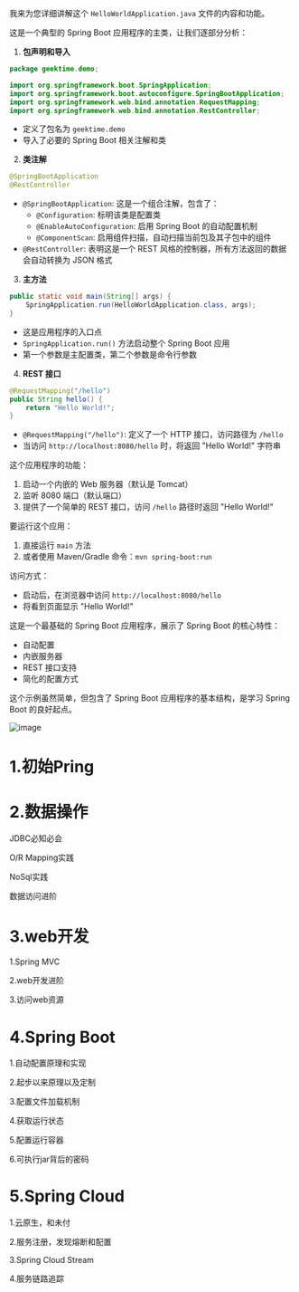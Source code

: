 我来为您详细讲解这个 `HelloWorldApplication.java` 文件的内容和功能。

这是一个典型的 Spring Boot 应用程序的主类，让我们逐部分分析：

1. **包声明和导入**
```java
package geektime.demo;

import org.springframework.boot.SpringApplication;
import org.springframework.boot.autoconfigure.SpringBootApplication;
import org.springframework.web.bind.annotation.RequestMapping;
import org.springframework.web.bind.annotation.RestController;
```
- 定义了包名为 `geektime.demo`
- 导入了必要的 Spring Boot 相关注解和类

2. **类注解**
```java
@SpringBootApplication
@RestController
```
- `@SpringBootApplication`: 这是一个组合注解，包含了：
  - `@Configuration`: 标明该类是配置类
  - `@EnableAutoConfiguration`: 启用 Spring Boot 的自动配置机制
  - `@ComponentScan`: 启用组件扫描，自动扫描当前包及其子包中的组件
- `@RestController`: 表明这是一个 REST 风格的控制器，所有方法返回的数据会自动转换为 JSON 格式

3. **主方法**
```java
public static void main(String[] args) {
    SpringApplication.run(HelloWorldApplication.class, args);
}
```
- 这是应用程序的入口点
- `SpringApplication.run()` 方法启动整个 Spring Boot 应用
- 第一个参数是主配置类，第二个参数是命令行参数

4. **REST 接口**
```java
@RequestMapping("/hello")
public String hello() {
    return "Hello World!";
}
```
- `@RequestMapping("/hello")`: 定义了一个 HTTP 接口，访问路径为 `/hello`
- 当访问 `http://localhost:8080/hello` 时，将返回 "Hello World!" 字符串

这个应用程序的功能：
1. 启动一个内嵌的 Web 服务器（默认是 Tomcat）
2. 监听 8080 端口（默认端口）
3. 提供了一个简单的 REST 接口，访问 `/hello` 路径时返回 "Hello World!"

要运行这个应用：
1. 直接运行 `main` 方法
2. 或者使用 Maven/Gradle 命令：`mvn spring-boot:run`

访问方式：
- 启动后，在浏览器中访问 `http://localhost:8080/hello`
- 将看到页面显示 "Hello World!"

这是一个最基础的 Spring Boot 应用程序，展示了 Spring Boot 的核心特性：
- 自动配置
- 内嵌服务器
- REST 接口支持
- 简化的配置方式

这个示例虽然简单，但包含了 Spring Boot 应用程序的基本结构，是学习 Spring Boot 的良好起点。


![image](https://github.com/user-attachments/assets/c3d47bbc-a58a-4643-b169-00623aae63b4)

# 1.初始Pring

# 2.数据操作

JDBC必知必会

O/R Mapping实践

NoSql实践

数据访问进阶

# 3.web开发

1.Spring MVC

2.web开发进阶

3.访问web资源

# 4.Spring Boot

1.自动配置原理和实现

2.起步以来原理以及定制

3.配置文件加载机制

4.获取运行状态

5.配置运行容器

6.可执行jar背后的密码

# 5.Spring Cloud

1.云原生，和未付

2.服务注册，发现熔断和配置

3.Spring Cloud Stream

4.服务链路追踪






